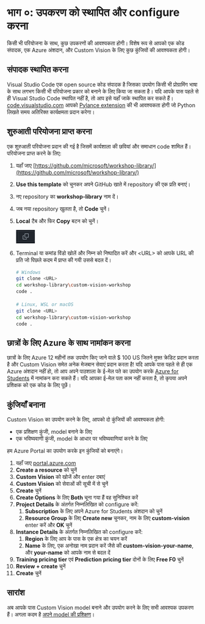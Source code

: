 # भाग ०: उपकरण को स्थापित और configure करना

किसी भी परियोजना के साथ, कुछ उपकरणों की आवश्यकता होगी। विशेष रूप से आपको एक कोड संपादक, एक Azure अंशदान, और Custom Vision के लिए कुछ कुंजियों की आवश्यकता होगी।

## संपादक स्थापित करना

Visual Studio Code एक open source कोड संपादक है जिसका उपयोग किसी भी प्रोग्रामिंग भाषा के साथ लगभग किसी भी परियोजना प्रकार को बनाने के लिए किया जा सकता है। यदि आपके पास पहले से ही Visual Studio Code स्थापित नहीं है, तो आप इसे यहाँ जाके स्थापित कर सकते हैं। [code.visualstudio.com](https://code.visualstudio.com)
आपको [Pylance extension](https://marketplace.visualstudio.com/items?itemName=ms-python.vscode-pylance) की भी आवश्यकता होगी जो Python लिखते समय अतिरिक्त कार्यक्षमता प्रदान करेगा।

## शुरुआती परियोजना प्राप्त करना

एक शुरुआती परियोजना प्रदान की गई है जिसमें कार्यशाला की छवियां और समाधान code शामिल हैं। परियोजना प्राप्त करने के लिए: 

1. यहाँ जाए [https://github.com/microsoft/workshop-library/](https://github.com/microsoft/workshop-library/)
2. **Use this template** को चुनकर अपने GitHub खाते में repository की एक प्रति बनाएं।
3. नए repository का **workshop-library** नाम दें।
4. जब नया repository खुलता है, तो **Code** चुनें।
5. **Local** टैब और फिर **Copy** बटन को चुनें।

    ![Copy icon](/custom-vision-workshop/images/copy.png)

1. Terminal या कमांड विंडो खोलें और निम्न को निष्पादित करें और \<URL\> को आपके URL की प्रति जो पिछले कदम में प्राप्त की गयी उससे बदल दें।

    ```bash
    # Windows
    git clone <URL>
    cd workshop-library\custom-vision-workshop
    code .

    # Linux, WSL or macOS
    git clone <URL>
    cd workshop-library\custom-vision-workshop
    code .
    ```

## छात्रों के लिए Azure के साथ नामांकन करना

छात्रों के लिए Azure 12 महीनों तक उपयोग किए जाने वाले $ 100 US जितने मुफ्त क्रेडिट प्रदान करता है और Custom Vision समेत अनेक मेजबान सेवाएं प्रदान करता है! यदि आपके पास पहले से ही एक Azure अंशदान नहीं हो, तो आप अपने पाठशाला के ई-मेल पते का उपयोग करके [Azure for Students](https://azure.microsoft.com/free/students) में नामांकन करा सकते हैं। यदि आपका ई-मेल पता काम नहीं करता है, तो कृपया अपने प्रशिक्षक को एक कोड के लिए पूछें।

## कुंजियाँ बनाना

Custom Vision का उपयोग करने के लिए, आपको दो कुंजियों की आवश्यकता होगी:

- एक प्रशिक्षण कुंजी, model बनाने के लिए
- एक भविष्यवाणी कुंजी, model के आधार पर भविष्यवाणियां करने के लिए

हम Azure Portal का उपयोग करके इन कुंजियों को बनाएंगे।

1. यहाँ जाए [portal.azure.com](https://portal.azure.com)
2. **Create a resource** को चुनें
3. **Custom Vision** को खोजें और enter दबाएं
4. **Custom Vision** को सेवाओं की सूची में से चुनें
5. **Create** चुनें
6. **Create Options** के लिए **Both** चूना गया हैं वह सुनिश्चित करें
7. **Project Details** के अंतर्गत निम्नलिखित को configure करें:
    1. **Subscription** के लिए अपने Azure for Students अंशदान को चुनें
    2. **Resource Group** के लिए **Create new** चुनकर, नाम के लिए **custom-vision** enter करें और **OK** चुनें
8. **Instance Details** के अंतर्गत निम्नलिखित को configure करें:
    1. **Region** के लिए आप के पास के एक क्षेत्र का चयन करें
    2. **Name** के लिए, एक अनोखा नाम प्रदान करें जैसे की **custom-vision-your-name**, और **your-name** को आपके नाम से बदल दें
9. **Training pricing tier** एवं **Prediction pricing tier** दोनों के लिए **Free F0** चुनें
10. **Review + create** चुनें
11. **Create** चुनें

## सारांश

अब आपके पास Custom Vision model बनाने और उपयोग करने के लिए सभी आवश्यक उपकरण हैं। अगला कदम है [अपने model की प्रशिक्षण](./train_hi.md)। 
